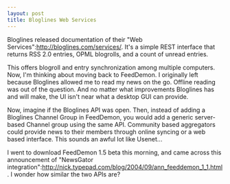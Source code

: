 ```yaml
--- 
layout: post
title: Bloglines Web Services
---
```

Bloglines released documentation of their "Web Services":http://bloglines.com/services/.  It's a simple REST interface that returns RSS 2.0 entries, OPML blogrolls, and a count of unread entries.  

This offers blogroll and entry synchronization among multiple computers.  Now, I'm thinking about moving back to FeedDemon.  I originally left because Bloglines allowed me to read my news on the go.  Offline reading was out of the question.  And no matter what improvements Bloglines has and will make, the UI isn't near what a desktop GUI can provide.  

Now, imagine if the Bloglines API was open.  Then, instead of adding a Bloglines Channel Group in FeedDemon, you would add a generic server-based Channel group using the same API.  Community based aggregators could provide news to their members through online syncing or a web based interface.  This sounds an awful lot like Usenet...

I went to download FeedDemon 1.5 beta this morning, and came across this announcement of "NewsGator integration":http://nick.typepad.com/blog/2004/09/ann_feeddemon_1_1.html.  I wonder how similar the two APIs are?

